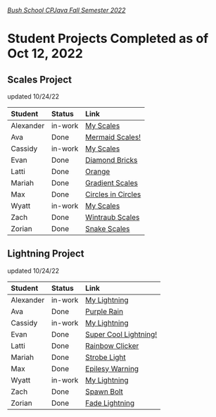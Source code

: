 [_Bush School CPJava Fall Semester 2022_](https://chandrunarayan.github.io/cpjava/)
# Student Projects Completed as of Oct 12, 2022

## Scales Project

updated 10/24/22

| Student | Status | Link
| :--- | :--- | :--- |
| Alexander | in-work | [My Scales](https://alexandertburton.github.io/Scales/index.html)
| Ava       | Done | [Mermaid Scales!](https://glorifiedmouse.github.io/Scales/index.html)
| Cassidy   | in-work | [My Scales](https://cassidysnyder.github.io/Scales/index.html)
| Evan      | Done | [Diamond Bricks](https://evanz-26.github.io/ScalesProject/index.html)
| Latti     | Done | [Orange](https://lattit.github.io/Scales/index.html)
| Mariah    | Done | [Gradient Scales](https://mariahmartin.github.io/Scales/index.html)
| Max       | Done | [Circles in Circles](https://maxfleming2023.github.io/Scales/index.html)
| Wyatt     | in-work | [My Scales](https://bush-wyattthelen.github.io/Scales/index.html)
| Zach      | Done | [Wintraub Scales](https://zerohumans787.github.io/Scales/index.html)
| Zorian    | Done | [Snake Scales](https://zorianc.github.io/Scales/index.html)

## Lightning Project

updated 10/24/22

| Student | Status | Link
| :--- | :--- | :--- |
| Alexander | in-work | [My Lightning](https://alexandertburton.github.io/Lightning/index.html)
| Ava       | Done | [Purple Rain](https://glorifiedmouse.github.io/Lightning/index.html)
| Cassidy   | in-work | [My Lightning](https://cassidysnyder.github.io/Lightning/index.html)
| Evan      | Done | [Super Cool Lightning!](https://evanz-26.github.io/Lightning-Project/index.html)
| Latti     | Done | [Rainbow Clicker](https://lattit.github.io/Lightning/index.html)
| Mariah    | Done | [Strobe Light](https://mariahmartin.github.io/Lightning/index.html)
| Max       | Done | [Epilesy Warning](https://maxfleming2023.github.io/Lightning/index.html)
| Wyatt     | in-work | [My Lightning](https://bush-wyattthelen.github.io/Lightning/index.html)
| Zach      | Done | [Spawn Bolt](https://zerohumans787.github.io/Lightning/index.html)
| Zorian    | Done | [Fade Lightning](https://zorianc.github.io/Lightning/index.html)





